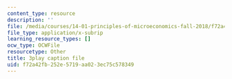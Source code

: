 ```yaml
---
content_type: resource
description: ''
file: /media/courses/14-01-principles-of-microeconomics-fall-2018/f72a42fb252e5719aa023ec75c578349_ftmvsahQ6Wo.vtt
file_type: application/x-subrip
learning_resource_types: []
ocw_type: OCWFile
resourcetype: Other
title: 3play caption file
uid: f72a42fb-252e-5719-aa02-3ec75c578349
---
```

